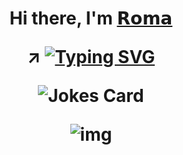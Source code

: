 <h1 align="center">Hi there, I'm <a href="https://t.me/unmut3_mut3" target="_blank">𝗥𝗼𝗺𝗮</a>

 ↗ <a href="https://discord.gg/kaori"><img src="https://readme-typing-svg.herokuapp.com?font=Fira+Code&pause=1000&color=80C2B9&background=91FF8100&width=435&lines=this+my+home" alt="Typing SVG" /></a>

<img src="https://readme-jokes.vercel.app/api" alt="Jokes Card" />



![img](https://github.com/user-attachments/assets/da92171d-2d7f-41ca-93a0-20790ba1ef8c)
